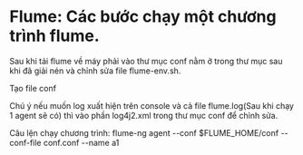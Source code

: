 # Flume: Các bước chạy một chương trình flume.

Sau khi tải flume về máy phải vào thư mục conf nằm ở trong thư mục sau khi đã giải nén và chỉnh sửa file flume-env.sh.

Tạo file conf 

Chú ý nếu muốn log xuất hiện trên console và cả file flume.log(Sau khi chạy 1 agent sẽ có) thì vào phần log4j2.xml trong thư mục conf để chỉnh sửa.

Câu lện chạy chương trình: flume-ng agent --conf $FLUME_HOME/conf --conf-file conf.conf --name a1
